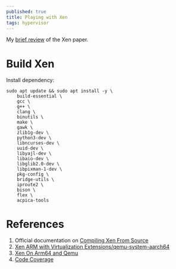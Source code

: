 ```yaml
---
published: true 
title: Playing with Xen
tags: hypervisor
---
```


My [brief review](/paper_notes/2025-07-11-Xen-and-the-Art-of-Virtualization) of the Xen paper.

# Build Xen
Install dependency:
```
sudo apt update && sudo apt install -y \
    build-essential \
    gcc \
    g++ \
    clang \
    binutils \
    make \
    gawk \
    zlib1g-dev \
    python3-dev \
    libncurses-dev \
    uuid-dev \
    libyajl-dev \
    libaio-dev \
    libglib2.0-dev \
    libpixman-1-dev \
    pkg-config \
    bridge-utils \
    iproute2 \
    bison \
    flex \
    acpica-tools
```

# References
1. Official documentation on [Compiling Xen From Source](https://wiki.xenproject.org/wiki/Compiling_Xen_From_Source)
2. [Xen ARM with Virtualization Extensions/qemu-system-aarch64](https://wiki.xenproject.org/wiki/Xen_ARM_with_Virtualization_Extensions/qemu-system-aarch64)
3. [Xen On Arm64 and Qemu](https://medium.com/%40denisobrezkov/xen-on-arm-and-qemu-1654f24dea75)
4. [Code Coverage](https://xenbits.xen.org/docs/unstable/hypervisor-guide/code-coverage.html)